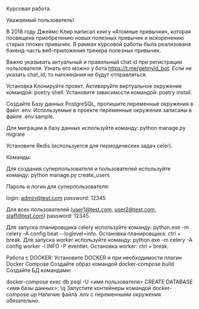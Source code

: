 Курсовая работа.

Уважаемый пользователь!

В 2018 году Джеймс Клир написал книгу «Атомные привычки», которая посвящена приобретению новых полезных привычек и
искоренению старых плохих привычек. В рамках курсовой работы была реализована бэкенд-часть веб-приложения трекера
полезных привычек.

Важно указывать актуальный и правильный chat id при регистрации пользователя. Узнать его можно у
бота https://t.me/getmyid_bot. Если не указать chat_id, то напомнания не будут отправляться.

Установка Клонируйте проект. Активируйте виртуальное окружение командой: poetry shell. Установите зависимости командой:
poetry install.

Создайте Базу данных PostgreSQL, пропишите переменные окружения в файл .env. Используемые в проекте переменные окружения
записаны в файле .env.sample.

Для миграции в базу данных используйте команду: python manage.py migrate

Установите Redis (используется для периодических задач celer).

Команды:

Для создания суперпользователя и пользователей используйте команду: python manage.py create_users

Пароль и логин для суперпользователя:

login: admin@test.com password: 12345

Для всех пользователей (user1@test.com, user2@test.com, staff@test.com) password: 12345.

Для запуска планировщика celery используйте команду: python.exe -m celery -A config beat --loglevel=info. Остановка
планировщика: ctrl + break. Для запуска worker используйте команду: python.exe -m celery -A config worker -l INFO -P
eventlet. Остановка worker: ctrl + break.

Работа с DOCKER: Установите DOCKER и при необходимости плагин Docker Compose Создайте образ командой docker-compose
build Создайте БД командами:

docker-compose exec db psql -U <имя пользователя>
CREATE DATABASE <имя базы данных>;
\q Запустите контейнеры командой docker-compose up Наличие файла .env с переменными окружения обязательно.